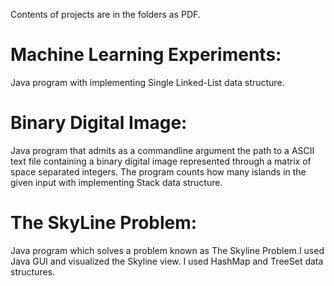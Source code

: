 Contents of projects are in the folders as PDF.

# Machine Learning Experiments:
Java program with implementing Single Linked-List data structure.

# Binary Digital Image:
Java program that admits as a commandline argument the path to a ASCII text file
containing a binary digital image represented through a matrix of space separated integers. The program counts how many islands in the given input with implementing Stack data structure.

# The SkyLine Problem:
Java program which solves a problem known as The Skyline Problem.I used Java GUI and visualized the Skyline view. I used HashMap and TreeSet data structures.
